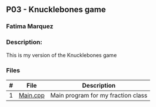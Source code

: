 ## P03 - Knucklebones game
### Fatima Marquez
### Description:

This is my version of the Knucklebones game


### Files

|   #   | File            | Description                                        |
| :---: | --------------- | -------------------------------------------------- |
|   1   | [Main.cpp](main.cpp/) | Main program for my fraction class     |

